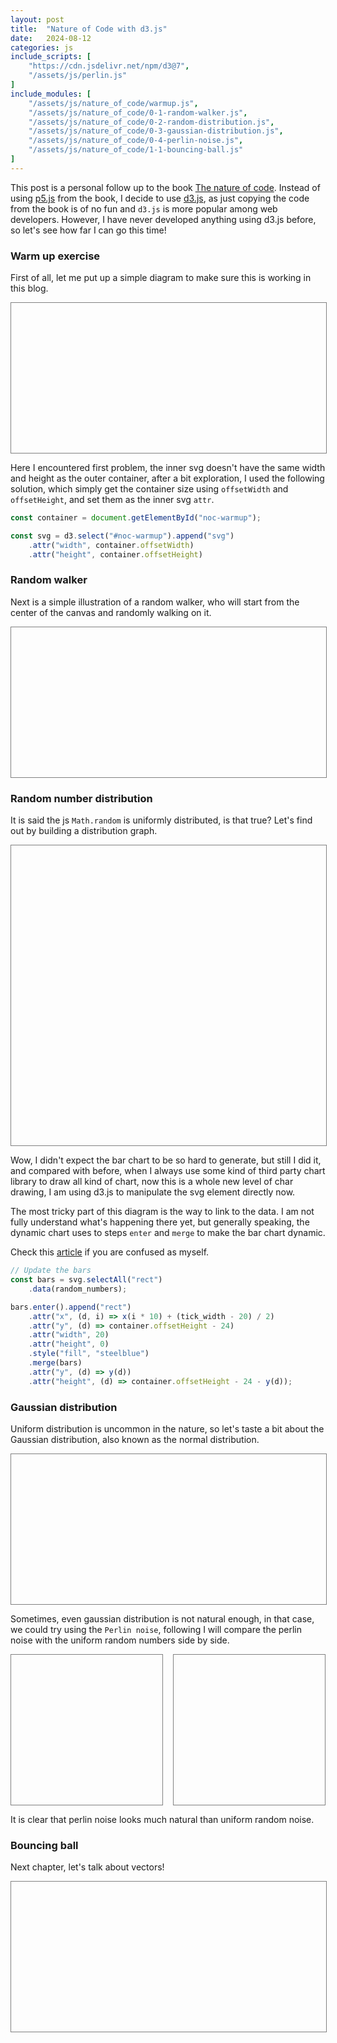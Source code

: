 ```yaml
---
layout: post
title:  "Nature of Code with d3.js"
date:   2024-08-12
categories: js
include_scripts: [
    "https://cdn.jsdelivr.net/npm/d3@7",
    "/assets/js/perlin.js"
]
include_modules: [
    "/assets/js/nature_of_code/warmup.js",
    "/assets/js/nature_of_code/0-1-random-walker.js",
    "/assets/js/nature_of_code/0-2-random-distribution.js",
    "/assets/js/nature_of_code/0-3-gaussian-distribution.js",
    "/assets/js/nature_of_code/0-4-perlin-noise.js",
    "/assets/js/nature_of_code/1-1-bouncing-ball.js"
]
---
```


This post is a personal follow up to the book [The nature of code](https://natureofcode.com). Instead of using [p5.js](https://p5js.org) from the book, I decide to use [d3.js](https://d3js.org), as just copying the code from the book is of no fun and `d3.js` is more popular among web developers. However, I have never developed anything using d3.js before, so let's see how far I can go this time!

### Warm up exercise

First of all, let me put up a simple diagram to make sure this is working in this blog.

<div 
  id='noc-warmup'
  style='height:240px; width:100%; border:1px solid gray; margin-bottom:10px;'
>
</div>

Here I encountered first problem, the inner svg doesn't have the same width and height as the outer container, after a bit exploration, I used the following solution, which simply get the container size using `offsetWidth` and `offsetHeight`, and set them as the inner svg `attr`.

```js
const container = document.getElementById("noc-warmup");

const svg = d3.select("#noc-warmup").append("svg")
    .attr("width", container.offsetWidth)
    .attr("height", container.offsetHeight)
```

### Random walker

Next is a simple illustration of a random walker, who will start from the center of the canvas and randomly walking on it.

<div 
  id='noc-random-walker'
  style='height:240px; width:100%; border:1px solid gray; margin-bottom:10px;'
>
</div>

### Random number distribution

It is said the js `Math.random` is uniformly distributed, is that true? Let's find out by building a distribution graph.

<div 
  id='noc-random-distribution'
  style='height:480px; width:100%; border:1px solid gray; margin-bottom:10px;'
>
</div>

Wow, I didn't expect the bar chart to be so hard to generate, but still I did it, and compared with before, when I always use some kind of third party chart library to draw all kind of chart, now this is a whole new level of char drawing, I am using d3.js to manipulate the svg element directly now.

The most tricky part of this diagram is the way to link to the data. I am not fully understand what's happening there yet, but generally speaking, the dynamic chart uses to steps `enter` and `merge` to make the bar chart dynamic.

Check this [article](https://bost.ocks.org/mike/join/) if you are confused as myself.

```js
// Update the bars
const bars = svg.selectAll("rect")
    .data(random_numbers);

bars.enter().append("rect")
    .attr("x", (d, i) => x(i * 10) + (tick_width - 20) / 2)
    .attr("y", (d) => container.offsetHeight - 24)
    .attr("width", 20)
    .attr("height", 0)
    .style("fill", "steelblue")
    .merge(bars)
    .attr("y", (d) => y(d))
    .attr("height", (d) => container.offsetHeight - 24 - y(d));
```

### Gaussian distribution

Uniform distribution is uncommon in the nature, so let's taste a bit about the Gaussian distribution, also known as the normal distribution.

<div 
  id='noc-gaussian-distribution'
  style='height:240px; width:100%; border:1px solid gray; margin-bottom:10px;'
>
</div>

Sometimes, even gaussian distribution is not natural enough, in that case, we could try using the `Perlin noise`, following I will compare the perlin noise with the uniform random numbers side by side.

<div
    style='width:100%; margin-bottom:10px; display:flex; justify-content:space-between;'
>
    <div 
        id='noc-compare-perlin-noise'
        style='height:240px; width:48%; border:1px solid gray;'
    >
    </div>
    <div 
        id='noc-compare-random-noise'
        style='height:240px; width:48%; border:1px solid gray;'
    >
    </div>
</div>

It is clear that perlin noise looks much natural than uniform random noise.

### Bouncing ball

Next chapter, let's talk about vectors!

<div 
  id='noc-compare-bouncing-ball'
  style='height:240px; width:100%; border:1px solid gray; margin-bottom:10px;'
>
</div>
